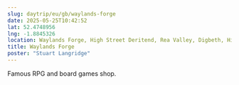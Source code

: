 ```yaml
---
slug: daytrip/eu/gb/waylands-forge
date: 2025-05-25T10:42:52
lat: 52.4748956
lng: -1.8845326
location: Waylands Forge, High Street Deritend, Rea Valley, Digbeth, Highgate, Birmingham, West Midlands, B9 4AU, United Kingdom
title: Waylands Forge
poster: "Stuart Langridge"
---
```

Famous RPG and board games shop.
